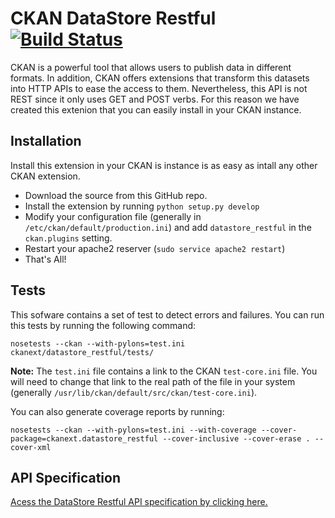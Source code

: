 CKAN DataStore Restful [![Build Status](https://build.conwet.fi.upm.es/jenkins/buildStatus/icon?job=ckan_datastore_restful)](https://build.conwet.fi.upm.es/jenkins/job/ckan_datastore_restful/)
======================

CKAN is a powerful tool that allows users to publish data in different formats. In addition, CKAN offers extensions that transform this datasets into HTTP APIs to ease the access to them. Nevertheless, this API is not REST since it only uses GET and POST verbs. For this reason we have created this extenion that you can easily install in your CKAN instance. 

Installation
------------
Install this extension in your CKAN is instance is as easy as intall any other CKAN extension.
* Download the source from this GitHub repo.
* Install the extension by running `python setup.py develop`
* Modify your configuration file (generally in `/etc/ckan/default/production.ini`) and add `datastore_restful` in the `ckan.plugins` setting.
* Restart your apache2 reserver (`sudo service apache2 restart`)
* That's All!

Tests
-----
This sofware contains a set of test to detect errors and failures. You can run this tests by running the following command:
```
nosetests --ckan --with-pylons=test.ini ckanext/datastore_restful/tests/
```
**Note:** The `test.ini` file contains a link to the CKAN `test-core.ini` file. You will need to change that link to the real path of the file in your system (generally `/usr/lib/ckan/default/src/ckan/test-core.ini`). 

You can also generate coverage reports by running:
```
nosetests --ckan --with-pylons=test.ini --with-coverage --cover-package=ckanext.datastore_restful --cover-inclusive --cover-erase . --cover-xml
```

API Specification
-----------------
[Acess the DataStore Restful API specification by clicking here.](https://github.com/conwetlab/ckanext-datastore_restful/wiki)